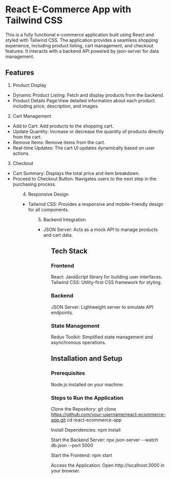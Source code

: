 # React E-Commerce App with Tailwind CSS

This is a fully functional e-commerce application built using React and styled with Tailwind CSS. The application provides a seamless shopping experience, including product listing, cart management, and checkout features. It interacts with a backend API powered by json-server for data management.

## Features

1. Product Display
<ul>
<li>Dynamic Product Listing: Fetch and display products from the backend.</li>
<li>Product Details Page:View detailed information about each product.
including price, description, and images.</li>
</ul>

2. Cart Management
<ul>
<li>Add to Cart: Add products to the shopping cart.</li>
<li>Update Quantity: Increase or decrease the quantity of products directly from the cart.</li>
<li>Remove Items: Remove items from the cart.</li>
<li>Real-time Updates: The cart UI updates dynamically based on user actions.</li>
</ul>

3. Checkout
<ul>
<li>Cart Summary: Displays the total price and item breakdown.</li>
<li>Proceed to Checkout Button: Navigates users to the next step in the purchasing process.</li>
<ul>

4. Responsive Design
<ul>
<li>Tailwind CSS: Provides a responsive and mobile-friendly design for all components.</li>
<ul>

5. Backend Integration
<ul>
<li>JSON Server: Acts as a mock API to manage products and cart data.</li>
<ul>

## Tech Stack

### Frontend

React: JavaScript library for building user interfaces.
Tailwind CSS: Utility-first CSS framework for styling.

### Backend

JSON Server: Lightweight server to simulate API endpoints.

### State Management

Redux Toolkit: Simplified state management and asynchronous operations.

## Installation and Setup

### Prerequisites

Node.js installed on your machine.

### Steps to Run the Application

Clone the Repository:
git clone https://github.com/your-username/react-ecommerce-app.git
cd react-ecommerce-app

Install Dependencies:
npm install

Start the Backend Server:
npx json-server --watch db.json --port 5000

Start the Frontend:
npm start

Access the Application:
Open http://localhost:3000 in your browser.

